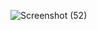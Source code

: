 
![Screenshot (52)](https://user-images.githubusercontent.com/120710243/218766946-5c137a4a-ade8-4f75-ba3f-84b6a1e73858.png)

